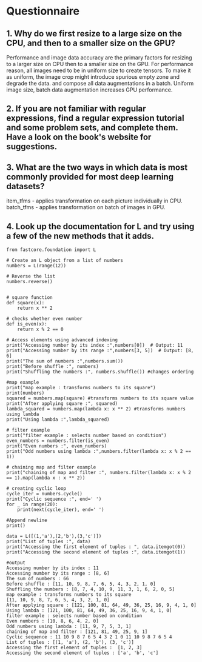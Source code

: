 #  Questionnaire

## 1. Why do we first resize to a large size on the CPU, and then to a smaller size on the GPU?
   Performance and image data accuracy are the primary factors for resizing to a larger size on CPU then to a smaller size on the GPU.
   For performance reason, all images need to be in uniform size to create tensors. To make it as uniform, the image crop might introduce spurious empty zone and degrade the data.
   and compose all data augmentations in a batch. Uniform image size, batch data augmentation increases GPU performance.

## 2. If you are not familiar with regular expressions, find a regular expression tutorial and some problem sets, and complete them. Have a look on the book's website for suggestions.

## 3. What are the two ways in which data is most commonly provided for most deep learning datasets?
item_tfms - applies transformation on each picture individually in CPU.
batch_tfms - applies transformation on batch of images in GPU.

## 4. Look up the documentation for L and try using a few of the new methods that it adds.
```
from fastcore.foundation import L

# Create an L object from a list of numbers
numbers = L(range(12))

# Reverse the list
numbers.reverse()


# square function
def square(x):
    return x ** 2

# checks whether even number
def is_even(x):
    return x % 2 == 0

# Access elements using advanced indexing
print("Accessing number by its index :",numbers[0])  # Output: 11
print("Accessing number by its range :",numbers[3, 5])  # Output: [8, 6]
print("The sum of numbers :",numbers.sum())
print("Before shuffle :", numbers)
print("Shuffling the numbers :", numbers.shuffle()) #changes ordering

#map example
print("map example : transforms numbers to its square")
print(numbers)
squared = numbers.map(square) #transforms numbers to its square value
print("After applying square :", squared)
lambda_squared = numbers.map(lambda x: x ** 2) #transforms numbers using lambda
print("Using lambda :",lambda_squared)

# filter example
print("filter example : selects number based on condition")
even_numbers = numbers.filter(is_even)
print("Even numbers :", even_numbers)
print("Odd numbers using lambda :",numbers.filter(lambda x: x % 2 == 1))

# chaining map and filter example
print("chaining of map and filter :", numbers.filter(lambda x: x % 2 == 1).map(lambda x : x ** 2))

# creating cyclic loop
cycle_iter = numbers.cycle()
print("Cyclic sequence :", end=' ')
for _ in range(20):
    print(next(cycle_iter), end=' ')

#Append newline
print()

data = L([(1,'a'),(2,'b'),(3,'c')])
print("List of tuples :", data)
print("Accessing the first element of tuples : ", data.itemgot(0))
print("Accessing the second element of tuples :", data.itemgot(1))

#output
Accessing number by its index : 11
Accessing number by its range : [8, 6]
The sum of numbers : 66
Before shuffle : [11, 10, 9, 8, 7, 6, 5, 4, 3, 2, 1, 0]
Shuffling the numbers : [8, 7, 4, 10, 9, 11, 3, 1, 6, 2, 0, 5]
map example : transforms numbers to its square
[11, 10, 9, 8, 7, 6, 5, 4, 3, 2, 1, 0]
After applying square : [121, 100, 81, 64, 49, 36, 25, 16, 9, 4, 1, 0]
Using lambda : [121, 100, 81, 64, 49, 36, 25, 16, 9, 4, 1, 0]
filter example : selects number based on condition
Even numbers : [10, 8, 6, 4, 2, 0]
Odd numbers using lambda : [11, 9, 7, 5, 3, 1]
chaining of map and filter : [121, 81, 49, 25, 9, 1]
Cyclic sequence : 11 10 9 8 7 6 5 4 3 2 1 0 11 10 9 8 7 6 5 4 
List of tuples : [(1, 'a'), (2, 'b'), (3, 'c')]
Accessing the first element of tuples :  [1, 2, 3]
Accessing the second element of tuples : ['a', 'b', 'c']
```

   
    
